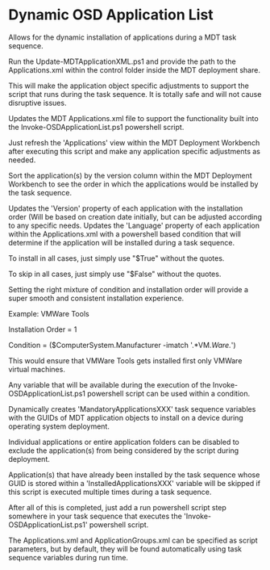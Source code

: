 # Dynamic OSD Application List
 Allows for the dynamic installation of applications during a MDT task sequence.
 
Run the Update-MDTApplicationXML.ps1 and provide the path to the Applications.xml within the control folder inside the MDT deployment share.

This will make the application object specific adjustments to support the script that runs during the task sequence. It is totally safe and will not cause disruptive issues.

Updates the MDT Applications.xml file to support the functionality built into the Invoke-OSDApplicationList.ps1 powershell script.

Just refresh the 'Applications' view within the MDT Deployment Workbench after executing this script and make any application specific adjustments as needed.

Sort the application(s) by the version column within the MDT Deployment Workbench to see the order in which the applications would be installed by the task sequence.
	  

Updates the 'Version' property of each application with the installation order (Will be based on creation date initially, but can be adjusted according to any specific needs.
Updates the 'Language' property of each application within the Applications.xml with a powershell based condition that will determine if the application will be installed during a task sequence.

To install in all cases, just simply use "$True" without the quotes.

To skip in all cases, just simply use "$False" without the quotes.

Setting the right mixture of condition and installation order will provide a super smooth and consistent installation experience.

Example: VMWare Tools
 
Installation Order = 1

Condition = ($ComputerSystem.Manufacturer -imatch '.*VM.*Ware.*')

This would ensure that VMWare Tools gets installed first only VMWare virtual machines.

Any variable that will be available during the execution of the Invoke-OSDApplicationList.ps1 powershell script can be used within a condition.

Dynamically creates 'MandatoryApplicationsXXX' task sequence variables with the GUIDs of MDT application objects to install on a device during operating system deployment.
          
Individual applications or entire application folders can be disabled to exclude the application(s) from being considered by the script during deployment.

Application(s) that have already been installed by the task sequence whose GUID is stored within a 'InstalledApplicationsXXX' variable will be skipped if this script is executed multiple times during a task sequence.

After all of this is completed, just add a run powershell script step somewhere in your task sequence that executes the 'Invoke-OSDApplicationList.ps1' powershell script.

The Applications.xml and ApplicationGroups.xml can be specified as script parameters, but by default, they will be found automatically using task sequence variables during run time.
